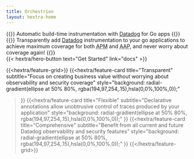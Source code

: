 ```yaml
---
title: Orchestrion
layout: hextra-home
---
```


<div class="hx-mt-6 hx-mb-6">
  {{<hextra/hero-headline>}}
  Automatic build-time instrumentation with <a href="https://datadoghq.com">Datadog</a> for Go apps
  {{</hextra/hero-headline>}}
</div>

<div class="hx-mb-12">
  {{<hextra/hero-subtitle>}}
  Transparently add <a href="https://datadoghq.com">Datadog</a> instrumentation to your go
  applications to achieve maximum coverage for both
  <abbr title="Application Performance Monitoring">APM</abbr> and
  <abbr title="App & API Protection">AAP</abbr>, and never worry about coverage again!
  {{</hextra/hero-subtitle>}}
</div>

<div class="hx-mb-6">
  {{< hextra/hero-button text="Get Started" link="docs" >}}
</div>

<div class="hx-mt-6"></div>

{{<hextra/feature-grid>}}
  {{<hextra/feature-card
    title="Transparent"
    subtitle="Focus on creating business value without worrying about observability and security coverage"
    style="background: radial-gradient(ellipse at 50% 80%, rgba(194,97,254,.15),hsla(0,0%,100%,0));"
  >}}
  {{<hextra/feature-card
    title="Flexible"
    subtitle="Declarative annotations allow unobtrusive control of traces produced by your application"
    style="background: radial-gradient(ellipse at 50% 80%, rgba(194,97,254,.15),hsla(0,0%,100%,0));"
  >}}
  {{<hextra/feature-card
    title="Comprehensive"
    subtitle="Benefit from all current and future Datadog observability and security features"
    style="background: radial-gradient(ellipse at 50% 80%, rgba(194,97,254,.15),hsla(0,0%,100%,0));"
  >}}
{{</hextra/feature-grid>}}
